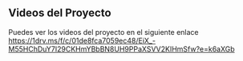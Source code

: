 ## Videos del Proyecto

Puedes ver los videos del proyecto en el siguiente enlace
https://1drv.ms/f/c/01de8fca7059ec48/EiX_-M55HChDuY7I29CKHmYBbBN8UH9PPaXSVV2KIHmSfw?e=k6aXGb
